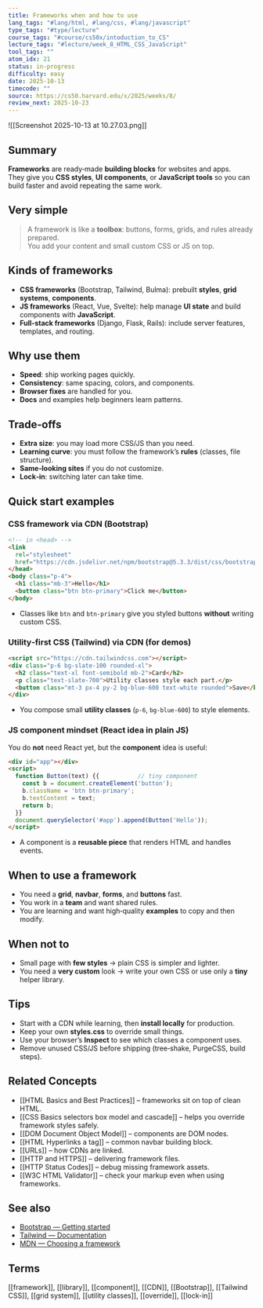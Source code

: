 ```yaml
---
title: Frameworks when and how to use
lang_tags: "#lang/html, #lang/css, #lang/javascript"
type_tags: "#type/lecture"
course_tags: "#course/cs50x/intoduction_to_CS"
lecture_tags: "#lecture/week_8_HTML_CSS_JavaScript"
tool_tags: ""
atom_idx: 21
status: in-progress
difficulty: easy
date: 2025-10-13
timecode: ""
source: https://cs50.harvard.edu/x/2025/weeks/8/
review_next: 2025-10-23
---
```


![[Screenshot 2025-10-13 at 10.27.03.png]]

## Summary
**Frameworks** are ready‑made **building blocks** for websites and apps.  
They give you **CSS styles**, **UI components**, or **JavaScript tools** so you can build faster and avoid repeating the same work.

## Very simple
> A framework is like a **toolbox**: buttons, forms, grids, and rules already prepared.  
> You add your content and small custom CSS or JS on top.

## Kinds of frameworks
- **CSS frameworks** (Bootstrap, Tailwind, Bulma): prebuilt **styles**, **grid systems**, **components**.  
- **JS frameworks** (React, Vue, Svelte): help manage **UI state** and build components with **JavaScript**.  
- **Full‑stack frameworks** (Django, Flask, Rails): include server features, templates, and routing.

## Why use them
- **Speed**: ship working pages quickly.  
- **Consistency**: same spacing, colors, and components.  
- **Browser fixes** are handled for you.  
- **Docs** and examples help beginners learn patterns.

## Trade‑offs
- **Extra size**: you may load more CSS/JS than you need.  
- **Learning curve**: you must follow the framework’s **rules** (classes, file structure).  
- **Same‑looking sites** if you do not customize.  
- **Lock‑in**: switching later can take time.

## Quick start examples

### CSS framework via CDN (Bootstrap)
```html
<!-- in <head> -->
<link
  rel="stylesheet"
  href="https://cdn.jsdelivr.net/npm/bootstrap@5.3.3/dist/css/bootstrap.min.css">
</head>
<body class="p-4">
  <h1 class="mb-3">Hello</h1>
  <button class="btn btn-primary">Click me</button>
</body>
```
- Classes like `btn` and `btn-primary` give you styled buttons **without** writing custom CSS.

### Utility‑first CSS (Tailwind) via CDN (for demos)
```html
<script src="https://cdn.tailwindcss.com"></script>
<div class="p-6 bg-slate-100 rounded-xl">
  <h2 class="text-xl font-semibold mb-2">Card</h2>
  <p class="text-slate-700">Utility classes style each part.</p>
  <button class="mt-3 px-4 py-2 bg-blue-600 text-white rounded">Save</button>
</div>
```
- You compose small **utility classes** (`p-6`, `bg-blue-600`) to style elements.

### JS component mindset (React idea in plain JS)
You do **not** need React yet, but the **component** idea is useful:
```html
<div id="app"></div>
<script>
  function Button(text) {{           // tiny component
    const b = document.createElement('button');
    b.className = 'btn btn-primary';
    b.textContent = text;
    return b;
  }}
  document.querySelector('#app').append(Button('Hello'));
</script>
```
- A component is a **reusable piece** that renders HTML and handles events.

## When to use a framework
- You need a **grid**, **navbar**, **forms**, and **buttons** fast.  
- You work in a **team** and want shared rules.  
- You are learning and want high‑quality **examples** to copy and then modify.

## When not to
- Small page with **few styles** → plain CSS is simpler and lighter.  
- You need a **very custom** look → write your own CSS or use only a **tiny** helper library.

## Tips
- Start with a CDN while learning, then **install locally** for production.  
- Keep your own **styles.css** to override small things.  
- Use your browser’s **Inspect** to see which classes a component uses.  
- Remove unused CSS/JS before shipping (tree‑shake, PurgeCSS, build steps).

## Related Concepts
- [[HTML Basics and Best Practices]] – frameworks sit on top of clean HTML.  
- [[CSS Basics selectors box model and cascade]] – helps you override framework styles safely.  
- [[DOM Document Object Model]] – components are DOM nodes.  
- [[HTML Hyperlinks a tag]] – common navbar building block.  
- [[URLs]] – how CDNs are linked.  
- [[HTTP and HTTPS]] – delivering framework files.  
- [[HTTP Status Codes]] – debug missing framework assets.  
- [[W3C HTML Validator]] – check your markup even when using frameworks.

## See also
- [Bootstrap — Getting started](https://getbootstrap.com/docs/5.3/getting-started/introduction/)
- [Tailwind — Documentation](https://tailwindcss.com/docs)
- [MDN — Choosing a framework](https://developer.mozilla.org/en-US/docs/Learn/Tools_and_testing/Client-side_JavaScript_frameworks/Introduction)

## Terms
[[framework]], [[library]], [[component]], [[CDN]], [[Bootstrap]], [[Tailwind CSS]], [[grid system]], [[utility classes]], [[override]], [[lock-in]]
